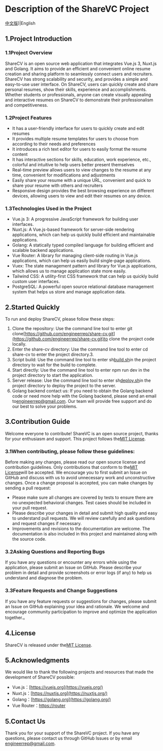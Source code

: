 # Description of the ShareVC Project
[中文版](https://github.com/engineerrep/share-cv/blob/main/README.md))|English

## 1.Project Introduction
### 1.1Project Overview
ShareCV is an open source web application that integrates Vue.js 3, Nuxt.js and Golang. It aims to provide an efficient and convenient online resume creation and sharing platform to seamlessly connect users and recruiters. ShareCV has strong scalability and security, and provides a simple and easy-to-use user interface. On ShareCV, users can quickly create and share personal resumes, show their skills, experience and accomplishments. Whether students or professionals, anyone can create visually appealing and interactive resumes on ShareCV to demonstrate their professionalism and competitiveness.
### 1.2Project Features
- It has a user-friendly interface for users to quickly create and edit resumes  
- It provides multiple resume templates for users to choose from according to their needs and preferences  
- It introduces a rich text editor for users to easily format the resume content  
- It has interactive sections for skills, education, work experience, etc., colorful and intuitive to help users better present themselves  
- Real-time preview allows users to view changes to the resume at any time, convenient for modifications and adjustments  
- Easily share your resume with a unique URL, convenient and quick to share your resume with others and recruiters  
- Responsive design provides the best browsing experience on different devices, allowing users to view and edit their resumes on any device.
### 1.3Technologies Used in the Project
- Vue.js 3: A progressive JavaScript framework for building user interfaces.  
- Nuxt.js: A Vue.js-based framework for server-side rendering applications, which can help us quickly build efficient and maintainable applications.    
- Golang: A statically typed compiled language for building efficient and scalable backend applications.  
- Vue Router: A library for managing client-side routing in Vue.js applications, which can help us easily build single-page applications.  
- Vuex: The state management pattern and library for Vue.js applications, which allows us to manage application state more easily.   
- Tailwind CSS: A utility-first CSS framework that can help us quickly build custom user interfaces.  
- PostgreSQL: A powerful open source relational database management system that helps us store and manage application data.

## 2.Started Quickly

To run and deploy ShareCV, please follow these steps:

1. Clone the repository: Use the command line tool to enter git clone[https://github.com/engineerrep/share-cv.git](https://github.com/engineerrep/share-cv.git)to clone the project code locally. 
2. Enter the share-cv directory: Use the command line tool to enter cd share-cv to enter the project directory.3.
3.  Script build: Use the command line tool to enter sh[build.sh](http://build.sh/)in the project directory to wait for the build to complete. 
4.  Start directly: Use the command line tool to enter npm run dev in the project directory to start the application. 
5.  Server release: Use the command line tool to enter sh[deploy.sh](http://deploy.sh/)in the project directory to deploy the project to the server. 
6.  Golang backend contact us: If you need to obtain the Golang backend code or need more help with the Golang backend, please send an email to[engineerrep@gmail.com](mailto:engineerrep@gmail.com). Our team will provide free support and do our best to solve your problems.


## 3.Contribution Guide
Welcome everyone to contribute! ShareVC is an open source project, thanks for your enthusiasm and support. This project follows the[MIT License](https://github.com/engineerrep/share-cv/blob/main/LICENSE).
### 3.1When contributing, please follow these guidelines:


 Before making any changes, please read our open source license and contribution guidelines. Only contributions that conform to the[MIT License](https://github.com/engineerrep/share-cv/blob/main/LICENSE)will be accepted.
 We encourage you to first submit an Issue on GitHub and discuss with us to avoid unnecessary work and unconstructive changes. Once a change proposal is accepted, you can make changes by sending a pull request:
 - Please make sure all changes are covered by tests to ensure there are no unexpected behavioral changes. Test cases should be included in your pull request. 
 - Please describe your changes in detail and submit high quality and easy to understand pull requests. We will review carefully and ask questions and request changes if necessary.
 - Improvements and revisions to the documentation are welcome. The documentation is also included in this project and maintained along with the source code.
 
 
 
### 3.2Asking Questions and Reporting Bugs  
If you have any questions or encounter any errors while using the application, please submit an Issue on GitHub. Please describe your problem in detail and provide screenshots or error logs (if any) to help us understand and diagnose the problem.
### 3.3Feature Requests and Change Suggestions   
If you have any feature requests or suggestions for changes, please submit an Issue on GitHub explaining your idea and rationale. We welcome and encourage community participation to improve and optimize the application together.。

## 4.License
ShareCV is released under the[MIT License](https://github.com/engineerrep/share-cv/blob/main/LICENSE).

## 5.Acknowledgments
We would like to thank the following projects and resources that made the development of ShareCV possible:

- Vue.js：[https://vuejs.org](https://vuejs.org/)
- Nuxt.js：[https://nuxtjs.org](https://nuxtjs.org/)
- Golang：[https://golang.org](https://golang.org/)
- Vue Router：[https://router](https://router/)
## 5.Contact Us
Thank you for your support of the ShareVC project. If you have any questions, please contact us through GitHub Issues or by email [engineerrep@gmail.com](mailto:engineerrep@gmail.com).
